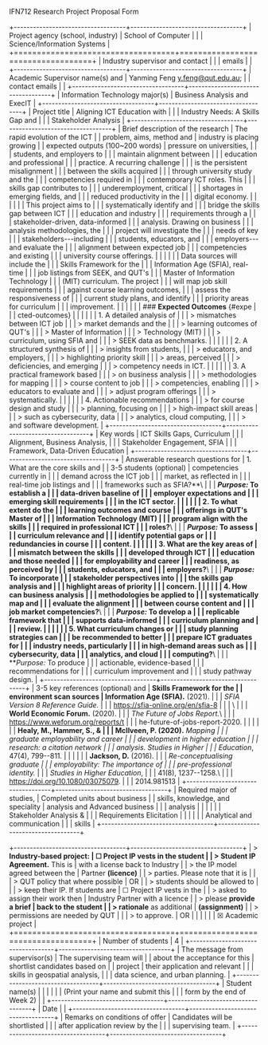 IFN712 Research Project Proposal Form

+-----------------------------------+-----------------------------------+
| Project agency (school, industry) | School of Computer                |
|                                   | Science/Information Systems       |
+===================================+===================================+
| Industry supervisor and contact   |                                   |
| emails                            |                                   |
+-----------------------------------+-----------------------------------+
| Academic Supervisor name(s) and   | Yanming Feng <y.feng@qut.edu.au>; |
| contact emails                    |                                   |
+-----------------------------------+-----------------------------------+
| Information Technology major(s)   | Business Analysis and ExecIT      |
+-----------------------------------+-----------------------------------+
| Project title                     | Aligning ICT Education with       |
|                                   | Industry Needs: A Skills Gap and  |
|                                   | Stakeholder Analysis              |
+-----------------------------------+-----------------------------------+
| Brief description of the research | The rapid evolution of the ICT    |
| problem, aims, method and         | industry is placing growing       |
| expected outputs (100\~200 words) | pressure on universities,         |
|                                   | students, and employers to        |
|                                   | maintain alignment between        |
|                                   | education and professional        |
|                                   | practice. A recurring challenge   |
|                                   | is the persistent misalignment    |
|                                   | between the skills acquired       |
|                                   | through university study and the  |
|                                   | competencies required in          |
|                                   | contemporary ICT roles. This      |
|                                   | skills gap contributes to         |
|                                   | underemployment, critical         |
|                                   | shortages in emerging fields, and |
|                                   | reduced productivity in the       |
|                                   | digital economy.                  |
|                                   |                                   |
|                                   | This project aims to              |
|                                   | systematically identify and       |
|                                   | bridge the skills gap between ICT |
|                                   | education and industry            |
|                                   | requirements through a            |
|                                   | stakeholder-driven, data-informed |
|                                   | analysis. Drawing on business     |
|                                   | analysis methodologies, the       |
|                                   | project will investigate the      |
|                                   | needs of key                      |
|                                   | stakeholders---including          |
|                                   | students, educators, and          |
|                                   | employers---and evaluate the      |
|                                   | alignment between expected job    |
|                                   | competencies and existing         |
|                                   | university course offerings.      |
|                                   |                                   |
|                                   | Data sources will include the     |
|                                   | Skills Framework for the          |
|                                   | Information Age (SFIA), real-time |
|                                   | job listings from SEEK, and QUT's |
|                                   | Master of Information Technology  |
|                                   | (MIT) curriculum. The project     |
|                                   | will map job skill requirements   |
|                                   | against course learning outcomes, |
|                                   | assess the responsiveness of      |
|                                   | current study plans, and identify |
|                                   | priority areas for curriculum     |
|                                   | improvement.                      |
|                                   |                                   |
|                                   | ###  **Expected Outcomes** {#expe |
|                                   | cted-outcomes}                    |
|                                   |                                   |
|                                   | 1.  A detailed analysis of        |
|                                   |     > mismatches between ICT job  |
|                                   |     > market demands and the      |
|                                   |     > learning outcomes of QUT's  |
|                                   |     > Master of Information       |
|                                   |     > Technology (MIT)            |
|                                   |     > curriculum, using SFIA and  |
|                                   |     > SEEK data as benchmarks.    |
|                                   |                                   |
|                                   | 2.  A structured synthesis of     |
|                                   |     > insights from students,     |
|                                   |     > educators, and employers,   |
|                                   |     > highlighting priority skill |
|                                   |     > areas, perceived            |
|                                   |     > deficiencies, and emerging  |
|                                   |     > competency needs in ICT.    |
|                                   |                                   |
|                                   | 3.  A practical framework based   |
|                                   |     > on business analysis        |
|                                   |     > methodologies for mapping   |
|                                   |     > course content to job       |
|                                   |     > competencies, enabling      |
|                                   |     > educators to evaluate and   |
|                                   |     > adjust program offerings    |
|                                   |     > systematically.             |
|                                   |                                   |
|                                   | 4.  Actionable recommendations    |
|                                   |     > for course design and study |
|                                   |     > planning, focusing on       |
|                                   |     > high-impact skill areas     |
|                                   |     > such as cybersecurity, data |
|                                   |     > analytics, cloud computing, |
|                                   |     > and software development.   |
+-----------------------------------+-----------------------------------+
| Key words                         | ICT Skills Gaps, Curriculum       |
|                                   | Alignment, Business Analysis,     |
|                                   | Stakeholder Engagement, SFIA      |
|                                   | Framework, Data-Driven Education  |
+-----------------------------------+-----------------------------------+
| Answerable research questions for | 1.  What are the core skills and  |
| 3-5 students (optional)           |     competencies currently in     |
|                                   |     demand across the ICT job     |
|                                   |     market, as reflected in       |
|                                   |     real-time job listings and    |
|                                   |     frameworks such as SFIA?**\   |
|                                   |     ***Purpose:* To establish a   |
|                                   |     data-driven baseline of       |
|                                   |     employer expectations and     |
|                                   |     emerging skill requirements   |
|                                   |     in the ICT sector.            |
|                                   |                                   |
|                                   | 2.  To what extent do the         |
|                                   |     learning outcomes and course  |
|                                   |     offerings in QUT's Master of  |
|                                   |     Information Technology (MIT)  |
|                                   |     program align with the skills |
|                                   |     required in professional ICT  |
|                                   |     roles?**\                     |
|                                   |     ***Purpose:* To assess        |
|                                   |     curriculum relevance and      |
|                                   |     identify potential gaps or    |
|                                   |     redundancies in course        |
|                                   |     content.                      |
|                                   |                                   |
|                                   | 3.  What are the key areas of     |
|                                   |     mismatch between the skills   |
|                                   |     developed through ICT         |
|                                   |     education and those needed    |
|                                   |     for employability and career  |
|                                   |     readiness, as perceived by    |
|                                   |     students, educators, and      |
|                                   |     employers?**\                 |
|                                   |     ***Purpose:* To incorporate   |
|                                   |     stakeholder perspectives into |
|                                   |     the skills gap analysis and   |
|                                   |     highlight areas of priority   |
|                                   |     concern.                      |
|                                   |                                   |
|                                   | 4.  How can business analysis     |
|                                   |     methodologies be applied to   |
|                                   |     systematically map and        |
|                                   |     evaluate the alignment        |
|                                   |     between course content and    |
|                                   |     job market competencies?**\   |
|                                   |     ***Purpose:* To develop a     |
|                                   |     replicable framework that     |
|                                   |     supports data-informed        |
|                                   |     curriculum planning and       |
|                                   |     review.                       |
|                                   |                                   |
|                                   | 5.  What curriculum changes or    |
|                                   |     study planning strategies can |
|                                   |     be recommended to better      |
|                                   |     prepare ICT graduates for     |
|                                   |     industry needs, particularly  |
|                                   |     in high-demand areas such as  |
|                                   |     cybersecurity, data           |
|                                   |     analytics, and cloud          |
|                                   |     computing?**\                 |
|                                   |     ***Purpose:* To produce       |
|                                   |     actionable, evidence-based    |
|                                   |     recommendations for           |
|                                   |     curriculum improvement and    |
|                                   |     study pathway design.         |
+-----------------------------------+-----------------------------------+
| 3-5 key references (optional) and | **Skills Framework for the        |
| environment scan sources          | Information Age (SFIA).** (2021). |
|                                   | *SFIA Version 8 Reference Guide.* |
|                                   | https://sfia-online.org/en/sfia-8 |
|                                   | \                                 |
|                                   | **World Economic Forum.** (2020). |
|                                   | *The Future of Jobs Report.*\     |
|                                   | https://www.weforum.org/reports/t |
|                                   | he-future-of-jobs-report-2020.    |
|                                   |                                   |
|                                   | **Healy, M., Hammer, S., &        |
|                                   | McIlveen, P. (2020).** *Mapping   |
|                                   | graduate employability and career |
|                                   | development in higher education   |
|                                   | research: a citation network      |
|                                   | analysis.* *Studies in Higher     |
|                                   | Education*, 47(4), 799--811.      |
|                                   |                                   |
|                                   | **Jackson, D.** (2016).           |
|                                   | *Re-conceptualising graduate      |
|                                   | employability: The importance of  |
|                                   | pre-professional identity.*       |
|                                   | *Studies in Higher Education*,    |
|                                   | 41(8), 1237--1258.\               |
|                                   | https://doi.org/10.1080/03075079. |
|                                   | 2014.981513                       |
+-----------------------------------+-----------------------------------+
| Required major of studies,        | Completed units about business    |
| skills, knowledge, and speciality | analysis and Advanced business    |
|                                   | analysis                          |
|                                   |                                   |
|                                   | Stakeholder Analysis &            |
|                                   | Requirements Elicitation          |
|                                   |                                   |
|                                   | Analytical and communication      |
|                                   | skills                            |
+-----------------------------------+-----------------------------------+

+-----------------------------------+-----------------------------------+
| > **Industry-based project:       | ☐ Project IP vests in the student |
| > Student IP Agreement.** This is | with a license back to Industry   |
| > the IP model agreed between the | Partner **(licence)**             |
| > parties. Please note that it is |                                   |
| > QUT policy that where possible  | OR                                |
| > students should be allowed to   |                                   |
| > keep their IP. If students are  | ☐ Project IP vests in the         |
| > asked to assign their work then | Industry Partner with a licence   |
| > please **provide a brief        | back to the student               |
| > rationale** as additional       | **(assignment)**                  |
| > permissions are needed by QUT   |                                   |
| > to approve.                     | OR                                |
|                                   |                                   |
|                                   | ☒ Academic project                |
+===================================+===================================+
| Number of students                | 4                                 |
+-----------------------------------+-----------------------------------+
| The message from supervisor(s)    | The supervising team will         |
| about the acceptance for this     | shortlist candidates based on     |
| project                           | their application and relevant    |
|                                   | skills in geospatial analysis,    |
|                                   | data science, and urban planning. |
+-----------------------------------+-----------------------------------+
| Student name(s)                   |                                   |
|                                   |                                   |
| (Print your name and submit this  |                                   |
| form by the end of Week 2)        |                                   |
+-----------------------------------+-----------------------------------+
| Date                              |                                   |
+-----------------------------------+-----------------------------------+
| Remarks on conditions of offer    | Candidates will be shortlisted    |
|                                   | after application review by the   |
|                                   | supervising team.                 |
+-----------------------------------+-----------------------------------+
